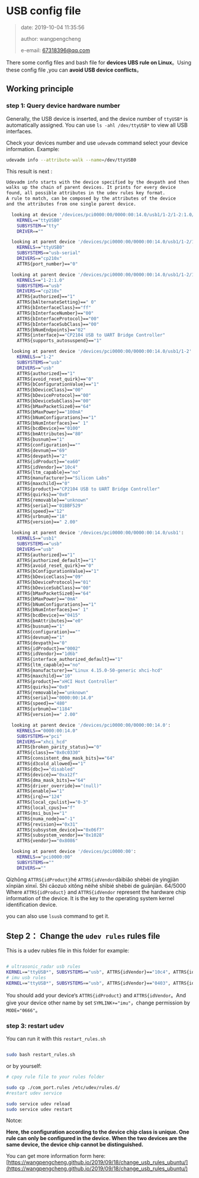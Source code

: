
# USB config file

> date: 2019-10-04 11:35:56
> 
> author: wangpengcheng
> 
> e-email: 67318396@qq.com
> 

There some config files and bash file for **devices UBS rule on Linux**。Using these config file ,you can **avoid USB device conflicts**。

## Working principle

### step 1: Query device hardware number

Generally, the USB device is inserted, and the device number of `ttyUSB*` is automatically assigned. You can use `ls -ahl /dev/ttyUSB*` to view all USB interfaces. 

Check your devices number  and use `udevadm` command select your device information. Example:

```bash
udevadm info --attribute-walk --name=/dev/ttyUSB0
```

This result is next :

```bash
Udevadm info starts with the device specified by the devpath and then
walks up the chain of parent devices. It prints for every device
found, all possible attributes in the udev rules key format.
A rule to match, can be composed by the attributes of the device
and the attributes from one single parent device.

  looking at device '/devices/pci0000:00/0000:00:14.0/usb1/1-2/1-2:1.0/ttyUSB0/tty/ttyUSB0':
    KERNEL=="ttyUSB0"
    SUBSYSTEM=="tty"
    DRIVER==""

  looking at parent device '/devices/pci0000:00/0000:00:14.0/usb1/1-2/1-2:1.0/ttyUSB0':
    KERNELS=="ttyUSB0"
    SUBSYSTEMS=="usb-serial"
    DRIVERS=="cp210x"
    ATTRS{port_number}=="0"

  looking at parent device '/devices/pci0000:00/0000:00:14.0/usb1/1-2/1-2:1.0':
    KERNELS=="1-2:1.0"
    SUBSYSTEMS=="usb"
    DRIVERS=="cp210x"
    ATTRS{authorized}=="1"
    ATTRS{bAlternateSetting}==" 0"
    ATTRS{bInterfaceClass}=="ff"
    ATTRS{bInterfaceNumber}=="00"
    ATTRS{bInterfaceProtocol}=="00"
    ATTRS{bInterfaceSubClass}=="00"
    ATTRS{bNumEndpoints}=="02"
    ATTRS{interface}=="CP2104 USB to UART Bridge Controller"
    ATTRS{supports_autosuspend}=="1"

  looking at parent device '/devices/pci0000:00/0000:00:14.0/usb1/1-2':
    KERNELS=="1-2"
    SUBSYSTEMS=="usb"
    DRIVERS=="usb"
    ATTRS{authorized}=="1"
    ATTRS{avoid_reset_quirk}=="0"
    ATTRS{bConfigurationValue}=="1"
    ATTRS{bDeviceClass}=="00"
    ATTRS{bDeviceProtocol}=="00"
    ATTRS{bDeviceSubClass}=="00"
    ATTRS{bMaxPacketSize0}=="64"
    ATTRS{bMaxPower}=="100mA"
    ATTRS{bNumConfigurations}=="1"
    ATTRS{bNumInterfaces}==" 1"
    ATTRS{bcdDevice}=="0100"
    ATTRS{bmAttributes}=="80"
    ATTRS{busnum}=="1"
    ATTRS{configuration}==""
    ATTRS{devnum}=="69"
    ATTRS{devpath}=="2"
    ATTRS{idProduct}=="ea60"
    ATTRS{idVendor}=="10c4"
    ATTRS{ltm_capable}=="no"
    ATTRS{manufacturer}=="Silicon Labs"
    ATTRS{maxchild}=="0"
    ATTRS{product}=="CP2104 USB to UART Bridge Controller"
    ATTRS{quirks}=="0x0"
    ATTRS{removable}=="unknown"
    ATTRS{serial}=="01BBF529"
    ATTRS{speed}=="12"
    ATTRS{urbnum}=="18"
    ATTRS{version}==" 2.00"

  looking at parent device '/devices/pci0000:00/0000:00:14.0/usb1':
    KERNELS=="usb1"
    SUBSYSTEMS=="usb"
    DRIVERS=="usb"
    ATTRS{authorized}=="1"
    ATTRS{authorized_default}=="1"
    ATTRS{avoid_reset_quirk}=="0"
    ATTRS{bConfigurationValue}=="1"
    ATTRS{bDeviceClass}=="09"
    ATTRS{bDeviceProtocol}=="01"
    ATTRS{bDeviceSubClass}=="00"
    ATTRS{bMaxPacketSize0}=="64"
    ATTRS{bMaxPower}=="0mA"
    ATTRS{bNumConfigurations}=="1"
    ATTRS{bNumInterfaces}==" 1"
    ATTRS{bcdDevice}=="0415"
    ATTRS{bmAttributes}=="e0"
    ATTRS{busnum}=="1"
    ATTRS{configuration}==""
    ATTRS{devnum}=="1"
    ATTRS{devpath}=="0"
    ATTRS{idProduct}=="0002"
    ATTRS{idVendor}=="1d6b"
    ATTRS{interface_authorized_default}=="1"
    ATTRS{ltm_capable}=="no"
    ATTRS{manufacturer}=="Linux 4.15.0-50-generic xhci-hcd"
    ATTRS{maxchild}=="10"
    ATTRS{product}=="xHCI Host Controller"
    ATTRS{quirks}=="0x0"
    ATTRS{removable}=="unknown"
    ATTRS{serial}=="0000:00:14.0"
    ATTRS{speed}=="480"
    ATTRS{urbnum}=="1184"
    ATTRS{version}==" 2.00"

  looking at parent device '/devices/pci0000:00/0000:00:14.0':
    KERNELS=="0000:00:14.0"
    SUBSYSTEMS=="pci"
    DRIVERS=="xhci_hcd"
    ATTRS{broken_parity_status}=="0"
    ATTRS{class}=="0x0c0330"
    ATTRS{consistent_dma_mask_bits}=="64"
    ATTRS{d3cold_allowed}=="1"
    ATTRS{dbc}=="disabled"
    ATTRS{device}=="0xa12f"
    ATTRS{dma_mask_bits}=="64"
    ATTRS{driver_override}=="(null)"
    ATTRS{enable}=="1"
    ATTRS{irq}=="124"
    ATTRS{local_cpulist}=="0-3"
    ATTRS{local_cpus}=="f"
    ATTRS{msi_bus}=="1"
    ATTRS{numa_node}=="-1"
    ATTRS{revision}=="0x31"
    ATTRS{subsystem_device}=="0x06f7"
    ATTRS{subsystem_vendor}=="0x1028"
    ATTRS{vendor}=="0x8086"

  looking at parent device '/devices/pci0000:00':
    KERNELS=="pci0000:00"
    SUBSYSTEMS==""
    DRIVERS==""

```


Qízhōng `ATTRS{idProduct}`hé `ATTRS{idVendor`dàibiǎo shèbèi de yìngjiàn xīnpiàn xìnxī. Shì cāozuò xìtǒng nèihé shìbié shèbèi de guānjiàn.
64/5000
Where `ATTRS{idProduct}` and `ATTRS{idVendor` represent the hardware chip information of the device. It is the key to the operating system kernel identification device.

you can also use `lsusb` command to get it.

## Step 2： Change the `udev rules` rules file

This is a udev rubles file in this folder for example:

```bash

# ultrasonic_radar usb rules
KERNEL=="ttyUSB*", SUBSYSTEMS=="usb", ATTRS{idVendor}=="10c4", ATTRS{idProduct}=="ea60", GROUP="users", MODE="0666", ENV{ID_MM_DEVICE_IGNORE}="1", SYMLINK+="ultrasonic_radar"
# imu usb rules
KERNEL=="ttyUSB*", SUBSYSTEMS=="usb", ATTRS{idVendor}=="0403", ATTRS{idProduct}=="6001", GROUP="users", MODE="0666", ENV{ID_MM_DEVICE_IGNORE}="1", SYMLINK+="imu"
```

You should add your device‘s `ATTRS{idProduct}` and `ATTRS{idVendor`。And give your device other name by set `SYMLINK+="imu"`，change permission by `MODE="0666"`。

### step 3: restart udev

You can run it with this `restart_rules.sh`

```bash

sudo bash restart_rules.sh
```

or by yourself:

```bash
# cpoy rule file to your rules folder

sudo cp ./com_port.rules /etc/udev/rules.d/
#restart udev service

sudo service udev reload
sudo service udev restart

```

Notce:

**Here, the configuration according to the device chip class is unique. One rule can only be configured in the device. When the two devices are the same device, the device chip cannot be distinguished.**

You can get more information form here: [https://wangpengcheng.github.io/2019/09/18/change_usb_rules_ubuntu/](https://wangpengcheng.github.io/2019/09/18/change_usb_rules_ubuntu/)